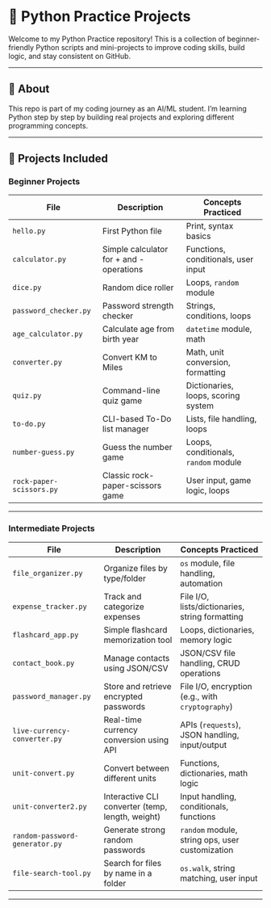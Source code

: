 # 🐍 Python Practice Projects

Welcome to my Python Practice repository! This is a collection of beginner-friendly Python scripts and mini-projects to improve coding skills, build logic, and stay consistent on GitHub.

---

## 📘 About

This repo is part of my coding journey as an AI/ML student. I’m learning Python step by step by building real projects and exploring different programming concepts.

---

## 🚀 Projects Included

###  Beginner Projects

| File                      | Description                              | Concepts Practiced                                 |
|---------------------------|------------------------------------------|-----------------------------------------------------|
| `hello.py`                | First Python file                        | Print, syntax basics                                |
| `calculator.py`           | Simple calculator for + and - operations | Functions, conditionals, user input                 |
| `dice.py`                 | Random dice roller                       | Loops, `random` module                              |
| `password_checker.py`     | Password strength checker                | Strings, conditions, loops                          |
| `age_calculator.py`       | Calculate age from birth year            | `datetime` module, math                             |
| `converter.py`            | Convert KM to Miles                      | Math, unit conversion, formatting                   |
| `quiz.py`                 | Command-line quiz game                   | Dictionaries, loops, scoring system                 |
| `to-do.py`                | CLI-based To-Do list manager             | Lists, file handling, loops                         |
| `number-guess.py`         | Guess the number game                    | Loops, conditionals, `random` module                |
| `rock-paper-scissors.py`  | Classic rock-paper-scissors game         | User input, game logic, loops                       |

---

###  Intermediate Projects

| File                        | Description                              | Concepts Practiced                                             |
|----------------------------|------------------------------------------|----------------------------------------------------------------|
| `file_organizer.py`        | Organize files by type/folder            | `os` module, file handling, automation                         |
| `expense_tracker.py`       | Track and categorize expenses            | File I/O, lists/dictionaries, string formatting                |
| `flashcard_app.py`         | Simple flashcard memorization tool       | Loops, dictionaries, memory logic                              |
| `contact_book.py`          | Manage contacts using JSON/CSV           | JSON/CSV file handling, CRUD operations                        |
| `password_manager.py`      | Store and retrieve encrypted passwords   | File I/O, encryption (e.g., with `cryptography`)               |
| `live-currency-converter.py` | Real-time currency conversion using API | APIs (`requests`), JSON handling, input/output                 |
| `unit-convert.py`          | Convert between different units          | Functions, dictionaries, math logic                            |
| `unit-converter2.py`       | Interactive CLI converter (temp, length, weight) | Input handling, conditionals, functions              |
| `random-password-generator.py` | Generate strong random passwords     | `random` module, string ops, user customization                |
| `file-search-tool.py`        | Search for files by name in a folder       | `os.walk`, string matching, user input                         |

---

